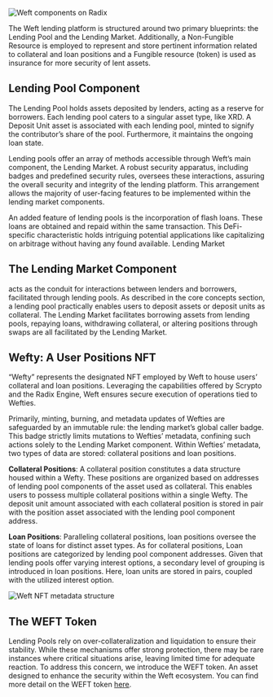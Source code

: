 

![Weft components on Radix](https://res.cloudinary.com/daisvxhyu/image/upload/v1692811847/Radix/weft-components.png)

The Weft lending platform is structured around two primary blueprints: the Lending Pool and the Lending Market. Additionally, a Non-Fungible Resource is employed to represent and store pertinent information related to collateral and loan positions and a Fungible resource (token) is used as insurance for more security of lent assets.


## Lending Pool Component

The Lending Pool holds assets deposited by lenders, acting as a reserve for borrowers. Each lending pool caters to a singular asset type, like XRD. A Deposit Unit asset is associated with each lending pool, minted to signify the contributor’s share of the pool. Furthermore, it maintains the ongoing loan state.

Lending pools offer an array of methods accessible through Weft’s main component, the Lending Market. A robust security apparatus, including badges and predefined security rules, oversees these interactions, assuring the overall security and integrity of the lending platform. This arrangement allows the majority of user-facing features to be implemented within the lending market components.

An added feature of lending pools is the incorporation of flash loans. These loans are obtained and repaid within the same transaction. This DeFi-specific characteristic holds intriguing potential applications like capitalizing on arbitrage without having any found available.
Lending Market

## The Lending Market Component

acts as the conduit for interactions between lenders and borrowers, facilitated through lending pools. As described in the core concepts section, a lending pool practically enables users to deposit assets or deposit units as collateral. The Lending Market facilitates borrowing assets from lending pools, repaying loans, withdrawing collateral, or altering positions through swaps are all facilitated by the Lending Market. 

## Wefty: A User Positions NFT

“Wefty” represents the designated NFT employed by Weft to house users’ collateral and loan positions. Leveraging the capabilities offered by Scrypto and the Radix Engine, Weft ensures secure execution of operations tied to Wefties.

Primarily, minting, burning, and metadata updates of Wefties are safeguarded by an immutable rule: the lending market’s global caller badge. This badge strictly limits mutations to Wefties’ metadata, confining such actions solely to the Lending Market component. Within Wefties’ metadata, two types of data are stored: collateral positions and loan positions.

**Collateral Positions**: A collateral position constitutes a data structure housed within a Wefty. These positions are organized based on addresses of lending pool components of the  asset used as collateral. This enables users to possess multiple collateral positions within a single Wefty. The deposit unit amount associated with each collateral position is stored in pair with the position asset associated with the lending pool component address.

**Loan Positions**: Paralleling collateral positions, loan positions oversee the state of loans for distinct asset types. As for collateral positions, Loan positions are categorized by lending pool component addresses. Given that lending pools offer varying interest options, a secondary level of grouping is introduced in loan positions. Here, loan units are stored in pairs, coupled with the utilized interest option.

![Weft NFT metadata structure](https://res.cloudinary.com/daisvxhyu/image/upload/v1692812827/Radix/wefty-data-structure.jpg)


## The WEFT Token
Lending Pools rely on over-collateralization and liquidation to ensure their stability. While these mechanisms offer strong protection, there may be rare instances where critical situations arise, leaving limited time for adequate reaction. To address this concern, we introduce the WEFT token. An asset designed to enhance the security within the Weft ecosystem. You can find more detail on the WEFT token [here](/token).
